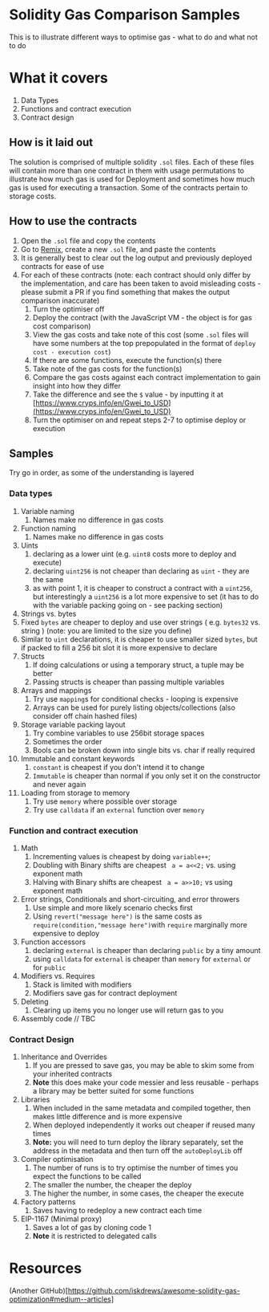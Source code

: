 # Solidity Gas Comparison Samples
This is to illustrate different ways to optimise gas - what to do and what not to do

# What it covers
1. Data Types
2. Functions and contract execution
3. Contract design

## How is it laid out

The solution is comprised of multiple solidity `.sol` files. Each of these files will contain more than one contract in them with usage permutations to illustrate how much gas is used for Deployment and sometimes how much gas is used for executing a transaction. Some of the contracts pertain to storage costs.

## How to use the contracts

1. Open the `.sol` file and copy the contents
2. Go to [Remix](https://remix.ethereum.org/), create a new `.sol` file, and paste the contents
3. It is generally best to clear out the log output and previously deployed contracts for ease of use
4. For each of these contracts (note: each contract should only differ by the implementation, and care has been taken to avoid misleading costs - please submit a PR if you find something that makes the output comparison inaccurate)
   1. Turn the optimiser off
   2. Deploy the contract (with the JavaScript VM - the object is for gas cost comparison)
   3. View the gas costs and take note of this cost (some `.sol` files will have some numbers at the top prepopulated in the format of `deploy cost - execution cost`)
   4. If there are some functions, execute the function(s) there
   5. Take note of the gas costs for the function(s)
   6. Compare the gas costs against each contract implementation to gain insight into how they differ
   7. Take the difference and see the `$` value - by inputting it at [https://www.cryps.info/en/Gwei_to_USD](https://www.cryps.info/en/Gwei_to_USD) 
   8. Turn the optimiser on and repeat steps 2-7 to optimise deploy or execution

## Samples

Try go in order, as some of the understanding is layered

### Data types

1. Variable naming
   1. Names make no difference in gas costs
2. Function naming
   1. Names make no difference in gas costs
3. Uints
   1. declaring as a lower uint (e.g. `uint8` costs more to deploy and execute)
   2. declaring `uint256` is not cheaper than declaring as `uint` - they are the same
   3. as with point 1, it is cheaper to construct a contract with a `uint256`, but interestingly a `uint256` is a lot more expensive to set (it has to do with the variable packing going on - see packing section)
4.  Strings vs. bytes
   1. Fixed `bytes` are cheaper to deploy and use over strings ( e.g. `bytes32` vs. string ) (note: you are limited to the size you define)
   2. Similar to `uint` declarations, it is cheaper to use smaller sized `bytes`, but if packed to fill a 256 bit slot it is more expensive to declare
5. Structs
   1. If doing calculations or using a temporary struct, a tuple may be better
   2. Passing structs is cheaper than passing multiple variables
6. Arrays and mappings
   1. Try use `mapping`s for conditional checks - looping is expensive
   2. Arrays can be used for purely listing objects/collections (also consider off chain hashed files)
7. Storage variable packing layout
   1. Try combine variables to use 256bit storage spaces
   2. Sometimes the order 
   3. Bools can be broken down into single bits vs. char if really required
8. Immutable and constant keywords
   1. `constant` is cheapest if you don't intend it to change
   2. `Immutable` is cheaper than normal if you only set it on the constructor and never again
9. Loading from storage to memory
   1. Try use `memory` where possible over storage
   2. Try use `calldata` if an `external` function over `memory`

### Function and contract execution

1. Math
   1. Incrementing values is cheapest by doing `variable++`;
   2. Doubling with Binary shifts are cheapest ` a = a<<2;` vs. using exponent math 
   3. Halving with Binary shifts are cheapest ` a = a>>10;` vs using exponent math
2. Error strings, Conditionals and short-circuiting, and error throwers
   1. Use simple and more likely scenario checks first
   2. Using `revert("message here")` is the same costs as `require(condition,"message here")`with `require` marginally more expensive to deploy
3. Function accessors
   1. declaring `external` is cheaper than declaring `public` by a tiny amount 
   2. using `calldata` for `external` is cheaper than `memory` for `external` or for `public` 
4. Modifiers vs. Requires
   1. Stack is limited with modifiers
   2. Modifiers save gas for contract deployment
5. Deleting 
   1. Clearing up items you no longer use will return gas to you
6. Assembly code // TBC

### Contract Design

1. Inheritance and Overrides
   1. If you are pressed to save gas, you may be able to skim some from your inherited contracts
   2. **Note** this does make your code messier and less reusable - perhaps a library may be better suited for some functions
2. Libraries
   1. When included in the same metadata and compiled together, then makes little difference and is more expensive
   2. When deployed independently it works out cheaper if reused many times
   3. **Note:** you will need to turn deploy the library separately, set the address in the metadata and then turn off the `autoDeployLib` off
3. Compiler optimisation
   1. The number of runs is to try optimise the number of times you expect the functions to be called
   2. The smaller the number, the cheaper the deploy
   3. The higher the number, in some cases, the cheaper the execute
4. Factory patterns
   1. Saves having to redeploy a new contract each time
5. EIP-1167 (Minimal proxy)
   1. Saves a lot of gas by cloning code 1
   2. **Note** it is restricted to delegated calls

# Resources
(Another GitHub)[https://github.com/iskdrews/awesome-solidity-gas-optimization#medium--articles]

